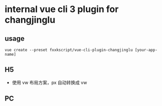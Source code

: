 # internal vue cli 3 plugin for changjinglu

## usage

`vue create --preset fxxkscript/vue-cli-plugin-changjinglu [your-app-name]`


## H5

* 使用 vw 布局方案，px 自动转换成 vw

## PC
